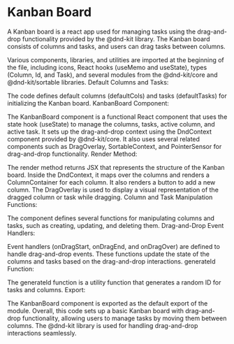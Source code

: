# Kanban Board

A Kanban board is a react app used for managing tasks using the drag-and-drop functionality provided by the @dnd-kit library. The Kanban board consists of columns and tasks, and users can drag tasks between columns.

Various components, libraries, and utilities are imported at the beginning of the file, including icons, React hooks (useMemo and useState), types (Column, Id, and Task), and several modules from the @dnd-kit/core and @dnd-kit/sortable libraries.
Default Columns and Tasks:

The code defines default columns (defaultCols) and tasks (defaultTasks) for initializing the Kanban board.
KanbanBoard Component:

The KanbanBoard component is a functional React component that uses the state hook (useState) to manage the columns, tasks, active column, and active task.
It sets up the drag-and-drop context using the DndContext component provided by @dnd-kit/core. It also uses several related components such as DragOverlay, SortableContext, and PointerSensor for drag-and-drop functionality.
Render Method:

The render method returns JSX that represents the structure of the Kanban board.
Inside the DndContext, it maps over the columns and renders a ColumnContainer for each column. It also renders a button to add a new column.
The DragOverlay is used to display a visual representation of the dragged column or task while dragging.
Column and Task Manipulation Functions:

The component defines several functions for manipulating columns and tasks, such as creating, updating, and deleting them.
Drag-and-Drop Event Handlers:

Event handlers (onDragStart, onDragEnd, and onDragOver) are defined to handle drag-and-drop events. These functions update the state of the columns and tasks based on the drag-and-drop interactions.
generateId Function:

The generateId function is a utility function that generates a random ID for tasks and columns.
Export:

The KanbanBoard component is exported as the default export of the module.
Overall, this code sets up a basic Kanban board with drag-and-drop functionality, allowing users to manage tasks by moving them between columns. The @dnd-kit library is used for handling drag-and-drop interactions seamlessly.
